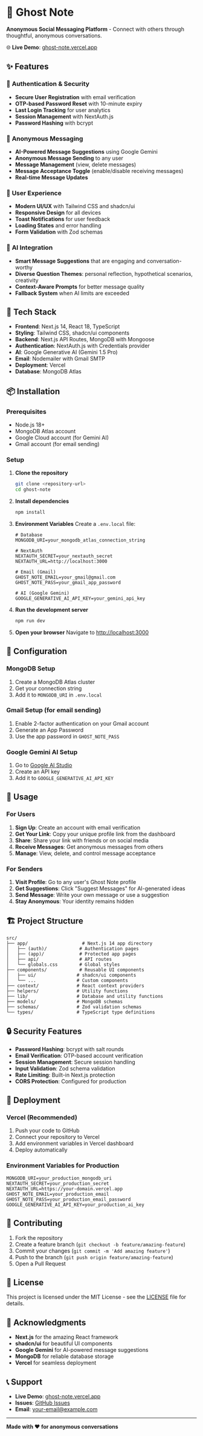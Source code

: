 # 👻 Ghost Note

**Anonymous Social Messaging Platform** - Connect with others through thoughtful, anonymous conversations.

🌐 **Live Demo**: [ghost-note.vercel.app](https://ghost-note.vercel.app/)

## ✨ Features

### 🔐 **Authentication & Security**
- **Secure User Registration** with email verification
- **OTP-based Password Reset** with 10-minute expiry
- **Last Login Tracking** for user analytics
- **Session Management** with NextAuth.js
- **Password Hashing** with bcrypt

### 💬 **Anonymous Messaging**
- **AI-Powered Message Suggestions** using Google Gemini
- **Anonymous Message Sending** to any user
- **Message Management** (view, delete messages)
- **Message Acceptance Toggle** (enable/disable receiving messages)
- **Real-time Message Updates**

### 🎨 **User Experience**
- **Modern UI/UX** with Tailwind CSS and shadcn/ui
- **Responsive Design** for all devices
- **Toast Notifications** for user feedback
- **Loading States** and error handling
- **Form Validation** with Zod schemas

### 🤖 **AI Integration**
- **Smart Message Suggestions** that are engaging and conversation-worthy
- **Diverse Question Themes**: personal reflection, hypothetical scenarios, creativity
- **Context-Aware Prompts** for better message quality
- **Fallback System** when AI limits are exceeded

## 🚀 Tech Stack

- **Frontend**: Next.js 14, React 18, TypeScript
- **Styling**: Tailwind CSS, shadcn/ui components
- **Backend**: Next.js API Routes, MongoDB with Mongoose
- **Authentication**: NextAuth.js with Credentials provider
- **AI**: Google Generative AI (Gemini 1.5 Pro)
- **Email**: Nodemailer with Gmail SMTP
- **Deployment**: Vercel
- **Database**: MongoDB Atlas

## 📦 Installation

### Prerequisites
- Node.js 18+ 
- MongoDB Atlas account
- Google Cloud account (for Gemini AI)
- Gmail account (for email sending)

### Setup

1. **Clone the repository**
   ```bash
   git clone <repository-url>
   cd ghost-note
   ```

2. **Install dependencies**
   ```bash
   npm install
   ```

3. **Environment Variables**
   Create a `.env.local` file:
   ```env
   # Database
   MONGODB_URI=your_mongodb_atlas_connection_string
   
   # NextAuth
   NEXTAUTH_SECRET=your_nextauth_secret
   NEXTAUTH_URL=http://localhost:3000
   
   # Email (Gmail)
   GHOST_NOTE_EMAIL=your_gmail@gmail.com
   GHOST_NOTE_PASS=your_gmail_app_password
   
   # AI (Google Gemini)
   GOOGLE_GENERATIVE_AI_API_KEY=your_gemini_api_key
   ```

4. **Run the development server**
   ```bash
   npm run dev
   ```

5. **Open your browser**
   Navigate to [http://localhost:3000](http://localhost:3000)

## 🔧 Configuration

### MongoDB Setup
1. Create a MongoDB Atlas cluster
2. Get your connection string
3. Add it to `MONGODB_URI` in `.env.local`

### Gmail Setup (for email sending)
1. Enable 2-factor authentication on your Gmail account
2. Generate an App Password
3. Use the app password in `GHOST_NOTE_PASS`

### Google Gemini AI Setup
1. Go to [Google AI Studio](https://makersuite.google.com/app/apikey)
2. Create an API key
3. Add it to `GOOGLE_GENERATIVE_AI_API_KEY`

## 📱 Usage

### For Users
1. **Sign Up**: Create an account with email verification
2. **Get Your Link**: Copy your unique profile link from the dashboard
3. **Share**: Share your link with friends or on social media
4. **Receive Messages**: Get anonymous messages from others
5. **Manage**: View, delete, and control message acceptance

### For Senders
1. **Visit Profile**: Go to any user's Ghost Note profile
2. **Get Suggestions**: Click "Suggest Messages" for AI-generated ideas
3. **Send Message**: Write your own message or use a suggestion
4. **Stay Anonymous**: Your identity remains hidden

## 🏗️ Project Structure

```
src/
├── app/                    # Next.js 14 app directory
│   ├── (auth)/            # Authentication pages
│   ├── (app)/             # Protected app pages
│   ├── api/               # API routes
│   └── globals.css        # Global styles
├── components/            # Reusable UI components
│   ├── ui/               # shadcn/ui components
│   └── ...               # Custom components
├── context/              # React context providers
├── helpers/              # Utility functions
├── lib/                  # Database and utility functions
├── models/               # MongoDB schemas
├── schemas/              # Zod validation schemas
└── types/                # TypeScript type definitions
```

## 🔒 Security Features

- **Password Hashing**: bcrypt with salt rounds
- **Email Verification**: OTP-based account verification
- **Session Management**: Secure session handling
- **Input Validation**: Zod schema validation
- **Rate Limiting**: Built-in Next.js protection
- **CORS Protection**: Configured for production

## 🚀 Deployment

### Vercel (Recommended)
1. Push your code to GitHub
2. Connect your repository to Vercel
3. Add environment variables in Vercel dashboard
4. Deploy automatically

### Environment Variables for Production
```env
MONGODB_URI=your_production_mongodb_uri
NEXTAUTH_SECRET=your_production_secret
NEXTAUTH_URL=https://your-domain.vercel.app
GHOST_NOTE_EMAIL=your_production_email
GHOST_NOTE_PASS=your_production_email_password
GOOGLE_GENERATIVE_AI_API_KEY=your_production_ai_key
```

## 🤝 Contributing

1. Fork the repository
2. Create a feature branch (`git checkout -b feature/amazing-feature`)
3. Commit your changes (`git commit -m 'Add amazing feature'`)
4. Push to the branch (`git push origin feature/amazing-feature`)
5. Open a Pull Request

## 📄 License

This project is licensed under the MIT License - see the [LICENSE](LICENSE) file for details.

## 🙏 Acknowledgments

- **Next.js** for the amazing React framework
- **shadcn/ui** for beautiful UI components
- **Google Gemini** for AI-powered message suggestions
- **MongoDB** for reliable database storage
- **Vercel** for seamless deployment

## 📞 Support

- **Live Demo**: [ghost-note.vercel.app](https://ghost-note.vercel.app/)
- **Issues**: [GitHub Issues](https://github.com/your-username/ghost-note/issues)
- **Email**: [your-email@example.com](mailto:your-email@example.com)

---

**Made with ❤️ for anonymous conversations**
